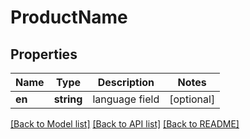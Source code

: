 # ProductName

## Properties
Name | Type | Description | Notes
------------ | ------------- | ------------- | -------------
**en** | **string** | language field | [optional] 

[[Back to Model list]](../../README.md#documentation-for-models) [[Back to API list]](../../README.md#documentation-for-api-endpoints) [[Back to README]](../../README.md)

